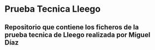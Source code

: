<h1>Prueba Tecnica Lleego</h1>
<h2>Repositorio que contiene los ficheros de la prueba tecnica de Lleego realizada por Miguel Díaz</h2>
